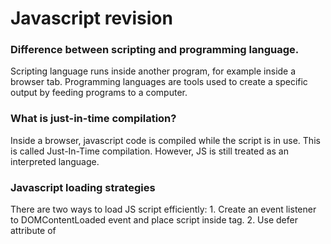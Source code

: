 # Javascript revision

### Difference between scripting and programming language.

Scripting language runs inside another program, for example inside a browser tab. Programming languages are tools used to create a specific output by feeding programs to a computer.

### What is just-in-time compilation?

Inside a browser, javascript code is compiled while the script is in use. This is called Just-In-Time compilation. However, JS is still treated as an interpreted language.

### Javascript loading strategies

There are two ways to load JS script efficiently: 1. Create an event listener to DOMContentLoaded event and place script inside <head> tag. 2. Use defer attribute of <script> to simultaneously load HTML and JS. This way JS is executed only after HTML and CSS has been downloaded.

### Difference between async and defer.

1. Async and defer both download the script in a separate thread.
2. Async will execute the scripts as soon as they are downloaded, in no specific order. This will block the thread and pause HTML parsing. Defer, on the other hand, will only execute the script once everything else is finished loading.

### var vs let

| Property | Var | Let
| Purpose | | It creates reassignable, block-scoped variables
| Scope | Entire enclosing function | The block in which they are created as well as any sub-blocks
| Redeclaration | Can be redeclared in the same scope | Redeclaration is not allowed in the same scope
| Temporal dead zone behavior | It has a value if initialized, otherwise it's undefined | Access to it results in a ReferenceError
| Hoisting | Var variables are hoisted | Let variables are not hoisted

### Hoisting
